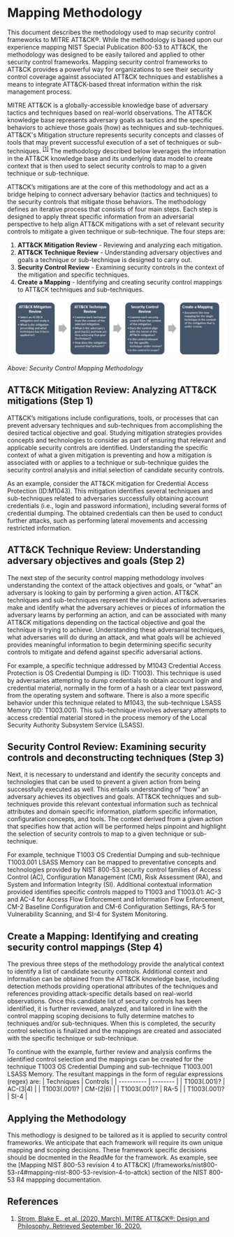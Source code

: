 # Mapping Methodology

This document describes the methodology used to map security control frameworks to MITRE ATT&CK®. While the methodology is based upon our experience mapping NIST Special Publication 800-53 to ATT&CK, the methodology was designed to be easily tailored and applied to other security control frameworks. Mapping security control frameworks to ATT&CK provides a powerful way for organizations to see their security control coverage against associated ATT&CK techniques and establishes a means to integrate ATT&CK-based threat information within the risk management process.  

MITRE ATT&CK is a globally-accessible knowledge base of adversary tactics and techniques based on real-world observations. The ATT&CK knowledge base represents adversary goals as tactics and the specific behaviors to achieve those goals (how) as techniques and sub-techniques. ATT&CK's Mitigation structure represents security concepts and classes of tools that may prevent successful execution of a set of techniques or sub-techniques. <sup>[[1]](https://attack.mitre.org/docs/ATTACK_Design_and_Philosophy_March_2020.pdf)</sup> The methodology described below leverages the information in the ATT&CK knowledge base and its underlying data model to create context that is then used to select security controls to map to a given technique or sub-technique.

ATT&CK’s mitigations are at the core of this methodology and act as a bridge helping to connect adversary behavior (tactics and techniques) to the security controls that mitigate those behaviors. The methodology defines an iterative process that consists of four main steps. Each step is designed to apply threat specific information from an adversarial perspective to help align ATT&CK mitigations with a set of relevant security controls to mitigate a given technique or sub-technique. The four steps are:

1. **ATT&CK Mitigation Review** - Reviewing and analyzing each mitigation.
2. **ATT&CK Technique Review** - Understanding adversary objectives and goals a technique or sub-technique is designed to carry out.
3. **Security Control Review** - Examining security controls in the context of the mitigation and specific techniques.
4. **Create a Mapping** - Identifying and creating security control mappings to ATT&CK techniques and sub-techniques. 

<img src="/docs/mapping_overview.png" width="900px">

_Above: Security Control Mapping Methodology_

## ATT&CK Mitigation Review: Analyzing ATT&CK mitigations (Step 1)

ATT&CK’s mitigations include configurations, tools, or processes that can prevent adversary techniques and sub-techniques from accomplishing the desired tactical objective and goal. Studying mitigation strategies provides concepts and technologies to consider as part of ensuring that relevant and applicable security controls are identified. Understanding the specific context of what a given mitigation is preventing and how a mitigation is associated with or applies to a technique or sub-technique guides the security control analysis and initial selection of candidate security controls.

As an example, consider the ATT&CK mitigation for Credential Access Protection (ID:M1043). This mitigation identifies several techniques and sub-techniques related to adversaries successfully obtaining account credentials (i.e., login and password information), including several forms of credential dumping. The obtained credentials can then be used to conduct further attacks, such as performing lateral movements and accessing restricted information.

## ATT&CK Technique Review: Understanding adversary objectives and goals (Step 2)

The next step of the security control mapping methodology involves understanding the context of the attack objectives and goals, or “what” an adversary is looking to gain by performing a given action. ATT&CK techniques and sub-techniques represent the individual actions adversaries make and identify what the adversary achieves or pieces of information the adversary learns by performing an action, and can be associated with many ATT&CK mitigations depending on the tactical objective and goal the technique is trying to achieve. Understanding these adversarial techniques, what adversaries will do during an attack, and what goals will be achieved provides meaningful information to begin determining specific security controls to mitigate and defend against specific adversarial actions.

For example, a specific technique addressed by M1043 Credential Access Protection is OS Credential Dumping is (ID: T1003). This technique is used by adversaries attempting to dump credentials to obtain account login and credential material, normally in the form of a hash or a clear text password, from the operating system and software. There is also a more specific behavior under this technique related to M1043, the sub-technique LSASS Memory (ID: T1003.001). This sub-technique involves adversary attempts to access credential material stored in the process memory of the Local Security Authority Subsystem Service (LSASS). 

## Security Control Review: Examining security controls and deconstructing techniques (Step 3)

Next, it is necessary to understand and identify the security concepts and technologies that can be used to prevent a given action from being successfully executed as well. This entails understanding of “how” an adversary achieves its objectives and goals. ATT&CK techniques and sub-techniques provide this relevant contextual information such as technical attributes and domain specific information, platform specific information, configuration concepts, and tools. The context derived from a given action that specifies how that action will be performed helps pinpoint and highlight the selection of security controls to map to a given technique or sub-technique.

For example, technique T1003 OS Credential Dumping and sub-technique T1003.001 LSASS Memory can be mapped to preventative concepts and technologies provided by NIST 800-53 security control families of Access Control (AC), Configuration Management (CM), Risk Assessment (RA), and System and Information Integrity (SI). Additional contextual information provided identifies specific controls mapped to T1003 and T1003.01: AC-3 and AC-4 for Access Flow Enforcement and Information Flow Enforcement, CM-2 Baseline Configuration and CM-6 Configuration Settings, RA-5 for Vulnerability Scanning, and SI-4 for System Monitoring.

## Create a Mapping: Identifying and creating security control mappings (Step 4)

The previous three steps of the methodology provide the analytical context to identify a list of candidate security controls. Additional context and information can be obtained from the ATT&CK knowledge base, including detection methods providing operational attributes of the techniques and references providing attack-specific details based on real-world observations. Once this candidate list of security controls has been identified, it is further reviewed, analyzed, and tailored in line with the control mapping scoping decisions to fully determine matches to techniques and/or sub-techniques. When this is completed, the security control selection is finalized and the mappings are created and associated with the specific technique or sub-technique.

To continue with the example, further review and analysis confirms the identified control selection and the mappings can be created for the technique T1003 OS Credential Dumping and sub-technique T1003.001 LSASS Memory. The resultant mappings in the form of regular expressions (regex) are: 
| Techniques | Controls |
| ---------- | -------- |
| T1003(\.001)?	| AC-(3\|4) |
| T1003(\.001)?	| CM-(2\|6) |
| T1003(\.001)?	| RA-5 |
| T1003(\.001)?	| SI-4 |

## Applying the Methodology

This methodlogy is designed to be tailored as it is applied to security control frameworks. We anticipate that each framework will require its own unique mapping and scoping decisions. These framework specific decisions should be docmented in the ReadMe for the framework. As example, see the [Mapping NIST 800-53 revision 4 to ATT&CK] (/frameworks/nist800-53-r4#mapping-nist-800-53-revision-4-to-attck) section of the NIST 800-53 R4 mappping documentation. 

## References

1. [Strom, Blake E., et al. (2020, March). MITRE ATT&CK®: Design and Philosophy. Retrieved September 16, 2020.](https://attack.mitre.org/docs/ATTACK_Design_and_Philosophy_March_2020.pdf)
